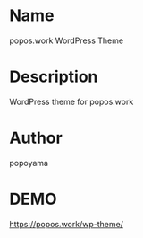 # Name
popos.work WordPress Theme

# Description
WordPress theme for popos.work
  
# Author
popoyama

# DEMO
https://popos.work/wp-theme/